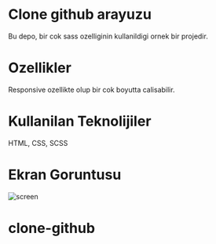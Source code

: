# Clone github arayuzu 
Bu depo, bir cok sass ozelliginin kullanildigi ornek bir projedir.
# Ozellikler 
Responsive ozellikte olup bir cok boyutta calisabilir.
# Kullanilan Teknolijiler
HTML, CSS, SCSS
# Ekran Goruntusu
![screen](https://github.com/sudeagll/clone-github/assets/165202958/5897d2bd-847a-4b12-b48e-fc69a5a66123)





# clone-github
